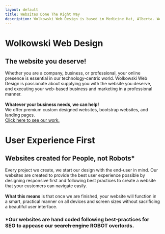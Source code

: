 ```yaml
---
layout: default
title: Websites Done The Right Way
description: Wolkowski Web Design is based in Medicine Hat, Alberta. We specialize in creating beautiful, responsive, and functional professional Web Sites.
---
```

<div class="scroll scroll-first">
	<h1>Wolkowski Web Design</h1>
</div>
<div class="scroll scroll-block">
	<div class="content">
    <h2>The website you deserve!</h2>
    <p>Whether you are a company, business, or professional, your online presence is essential in our technology-centric world. Wolkowski Web Design is passionate about supplying you with the website you deserve, and executing your web-based business and marketing in a professional manner.<br><br> <strong>Whatever your business needs, we can help!</strong><br>
		We offer premium custom designed websites, bootstrap websites, and landing pages.<br><a href="/portfolio#projects">Click here to see our work.</a></p>
	</div>
</div>
<div class="scroll scroll-second">
	<h1>User Experience First</h1>
</div>
<div class="scroll scroll-block">
	<div class="content">
    <h2>Websites created for People, not Robots*</h2>
    <p>Every project we create, we start our design with the end-user in mind. Our websites are created to provide the best user experience possible by designing responsive first and following best practices to create a website that your customers can navigate easily.<br><br><strong>What this means</strong> is that once we are finished, your website will function in a smart, practical manner on all devices and screen sizes without sacrificing a beautiful user interface.</p>
    <h3>*Our websites are hand coded following best-practices for SEO to appease our <strike>search engine</strike> ROBOT overlords.</h3>
	</div>
</div>
